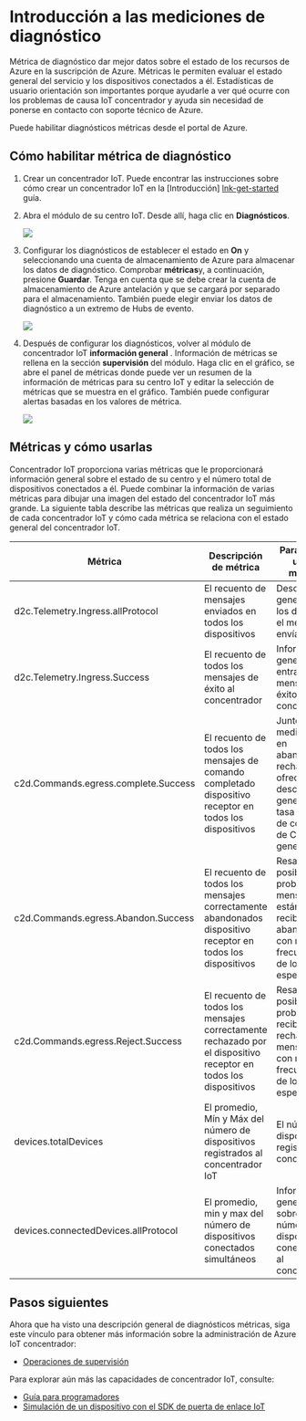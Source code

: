 <properties
 pageTitle="Métrica de diagnóstico IoT concentrador"
 description="Información general sobre métricas de Azure IoT concentrador, habilitar a los usuarios a evaluar el estado general de los recursos"
 services="iot-hub"
 documentationCenter=""
 authors="nberdy"
 manager="timlt"
 editor=""/>

<tags
 ms.service="iot-hub"
 ms.devlang="na"
 ms.topic="article"
 ms.tgt_pltfrm="na"
 ms.workload="na"
 ms.date="08/11/2016"
 ms.author="nberdy"/>

# <a name="introduction-to-diagnostic-metrics"></a>Introducción a las mediciones de diagnóstico

Métrica de diagnóstico dar mejor datos sobre el estado de los recursos de Azure en la suscripción de Azure. Métricas le permiten evaluar el estado general del servicio y los dispositivos conectados a él. Estadísticas de usuario orientación son importantes porque ayudarle a ver qué ocurre con los problemas de causa IoT concentrador y ayuda sin necesidad de ponerse en contacto con soporte técnico de Azure.

Puede habilitar diagnósticos métricas desde el portal de Azure.

## <a name="how-to-enable-diagnostic-metrics"></a>Cómo habilitar métrica de diagnóstico

1. Crear un concentrador IoT. Puede encontrar las instrucciones sobre cómo crear un concentrador IoT en la [Introducción] [ lnk-get-started] guía.

2. Abra el módulo de su centro IoT. Desde allí, haga clic en **Diagnósticos**.

    ![][1]

3. Configurar los diagnósticos de establecer el estado en **On** y seleccionando una cuenta de almacenamiento de Azure para almacenar los datos de diagnóstico. Comprobar **métricas**y, a continuación, presione **Guardar**. Tenga en cuenta que se debe crear la cuenta de almacenamiento de Azure antelación y que se cargará por separado para el almacenamiento. También puede elegir enviar los datos de diagnóstico a un extremo de Hubs de evento.

    ![][2]

4. Después de configurar los diagnósticos, volver al módulo de concentrador IoT **información general** . Información de métricas se rellena en la sección **supervisión** del módulo. Haga clic en el gráfico, se abre el panel de métricas donde puede ver un resumen de la información de métricas para su centro IoT y editar la selección de métricas que se muestra en el gráfico. También puede configurar alertas basadas en los valores de métrica.

    ![][3]

## <a name="metrics-and-how-to-use-them"></a>Métricas y cómo usarlas

Concentrador IoT proporciona varias métricas que le proporcionará información general sobre el estado de su centro y el número total de dispositivos conectados a él. Puede combinar la información de varias métricas para dibujar una imagen del estado del concentrador IoT más grande. La siguiente tabla describe las métricas que realiza un seguimiento de cada concentrador IoT y cómo cada métrica se relaciona con el estado general del concentrador IoT.

| Métrica | Descripción de métrica | Para qué se usa la métrica |
| ---- | ---- | ---- |
| d2c.Telemetry.Ingress.allProtocol | El recuento de mensajes enviados en todos los dispositivos | Descripción general de los datos en el mensaje se envía |
| d2c.Telemetry.Ingress.Success | El recuento de todos los mensajes de éxito al concentrador | Información general de entrada de mensaje con éxito al concentrador |
| c2d.Commands.egress.complete.Success | El recuento de todos los mensajes de comando completado dispositivo receptor en todos los dispositivos | Junto con las mediciones en abandonar y rechazar, ofrece una descripción general de la tasa de éxito de comando de C2D general |
| c2d.Commands.egress.Abandon.Success | El recuento de todos los mensajes correctamente abandonados dispositivo receptor en todos los dispositivos | Resalta posibles problemas si mensajes están recibiendo abandonados con más frecuencia de lo esperado |
| c2d.Commands.egress.Reject.Success | El recuento de todos los mensajes correctamente rechazado por el dispositivo receptor en todos los dispositivos | Resalta posibles problemas si recibe rechazados mensajes con más frecuencia de lo esperado |
| devices.totalDevices | El promedio, Mín y Máx del número de dispositivos registrados al concentrador IoT | El número de dispositivos registrados al concentrador |
| devices.connectedDevices.allProtocol | El promedio, min y max del número de dispositivos conectados simultáneos | Información general sobre el número de dispositivos conectados al concentrador |

## <a name="next-steps"></a>Pasos siguientes

Ahora que ha visto una descripción general de diagnósticos métricas, siga este vínculo para obtener más información sobre la administración de Azure IoT concentrador:

- [Operaciones de supervisión][lnk-monitor]

Para explorar aún más las capacidades de concentrador IoT, consulte:

- [Guía para programadores][lnk-devguide]
- [Simulación de un dispositivo con el SDK de puerta de enlace IoT][lnk-gateway]

<!-- Links and images -->
[1]: media/iot-hub-metrics/enable-metrics-1.png
[2]: media/iot-hub-metrics/enable-metrics-2.png
[3]: media/iot-hub-metrics/enable-metrics-3.png

[lnk-get-started]: iot-hub-csharp-csharp-getstarted.md
[lnk-operations-monitoring]: iot-hub-operations-monitoring.md
[lnk-scaling]: iot-hub-scaling.md
[lnk-dr]: iot-hub-ha-dr.md

[lnk-monitor]: iot-hub-operations-monitoring.md

[lnk-devguide]: iot-hub-devguide.md
[lnk-gateway]: iot-hub-linux-gateway-sdk-simulated-device.md
